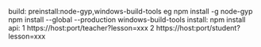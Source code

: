 build:
    preinstall:node-gyp,windows-build-tools
    eg
        npm install -g node-gyp
        npm install --global --production windows-build-tools
    install:
        npm install
api:
    1 https://host:port/teacher?lesson=xxx
    2 https://host:port/student?lesson=xxx
